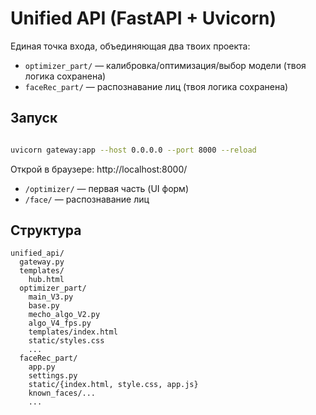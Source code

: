 # Unified API (FastAPI + Uvicorn)

Единая точка входа, объединяющая два твоих проекта:

- `optimizer_part/` — калибровка/оптимизация/выбор модели (твоя логика сохранена)
- `faceRec_part/` — распознавание лиц (твоя логика сохранена)

## Запуск

```bash

uvicorn gateway:app --host 0.0.0.0 --port 8000 --reload
```

Открой в браузере: http://localhost:8000/

- `/optimizer/` — первая часть (UI форм)  
- `/face/` — распознавание лиц

## Структура

```
unified_api/
  gateway.py
  templates/
    hub.html
  optimizer_part/
    main_V3.py
    base.py
    mecho_algo_V2.py
    algo_V4_fps.py
    templates/index.html
    static/styles.css
    ...
  faceRec_part/
    app.py
    settings.py
    static/{index.html, style.css, app.js}
    known_faces/...
    ...
```
